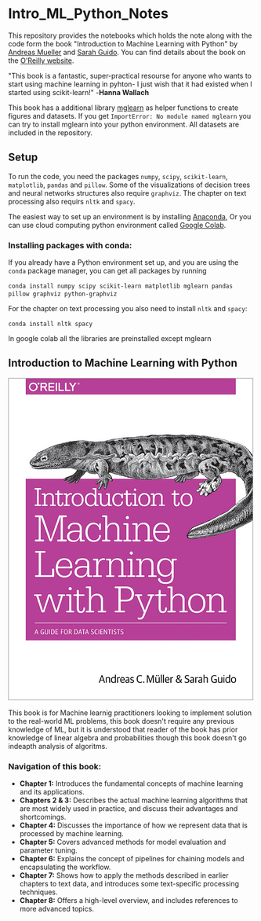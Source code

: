 # Intro_ML_Python_Notes

This repository provides the notebooks which holds the note along with the code form the book "Introduction to Machine
Learning with Python" by [Andreas Mueller](http://amueller.io) and [Sarah Guido](https://twitter.com/sarah_guido).
You can find details about the book on the [O'Reilly website](http://shop.oreilly.com/product/0636920030515.do).

"This book is a fantastic, super-practical resourse for anyone who wants to start using machine learning in pyhton- I just wish that it had existed when I started using scikit-learn!"         -**Hanna Wallach**

This book has a additional library [mglearn](https://github.com/amueller/mglearn) as helper functions to create figures and
datasets. If you get ``ImportError: No module named mglearn`` you can try to install mglearn into your python environment. All datasets are included in the repository.

## Setup

To run the code, you need the packages ``numpy``, ``scipy``, ``scikit-learn``, ``matplotlib``, ``pandas`` and ``pillow``.
Some of the visualizations of decision trees and neural networks structures also require ``graphviz``. The chapter
on text processing also requirs ``nltk`` and ``spacy``.

The easiest way to set up an environment is by installing [Anaconda](https://www.continuum.io/downloads), Or you can use cloud computing python environment called [Google Colab](https://colab.research.google.com/notebooks/intro.ipynb).

### Installing packages with conda:
If you already have a Python environment set up, and you are using the ``conda`` package manager, you can get all packages by running

    conda install numpy scipy scikit-learn matplotlib mglearn pandas pillow graphviz python-graphviz

For the chapter on text processing you also need to install ``nltk`` and ``spacy``:

    conda install nltk spacy

In google colab all the libraries are preinstalled except mglearn

## Introduction to Machine Learning with Python

![](./Images/IntroML_cover.jpg)

This book is for Machine learnig practitioners looking to implement solution to the real-world ML problems, this book doesn't require any previous knowledge of ML, but it is understood that reader of the book has prior knowledge of linear algebra and probabilities though this book doesn't go indeapth analysis of algoritms.

### Navigation of this book:

- **Chapter 1:** Introduces the fundamental concepts of machine learning and its applications.
- **Chapters 2 & 3:** Describes the actual machine learning algorithms that are most widely used in practice,
and discuss their advantages and shortcomings.
- **Chapter 4:** Discusses the importance of how we represent data that is processed by machine learning.
- **Chapter 5:** Covers advanced methods for model evaluation and parameter tuning.
- **Chapter 6:** Explains the concept of pipelines for chaining models and encapsulating the workflow.
- **Chapter 7:** Shows how to apply the methods described in earlier chapters to text data, and introduces some text-specific processing techniques.
- **Chapter 8:** Offers a high-level overview, and includes references to more advanced topics.
